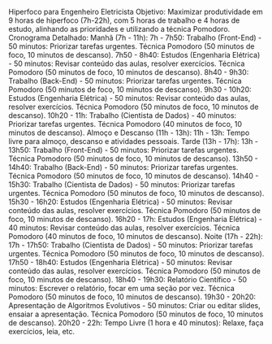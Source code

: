 Hiperfoco para Engenheiro Eletricista
Objetivo: Maximizar produtividade em 9 horas de hiperfoco (7h-22h), com 5 horas de trabalho e 4 horas de estudo, alinhando as prioridades e utilizando a técnica Pomodoro.
Cronograma Detalhado:
Manhã (7h - 11h):
7h - 7h50: Trabalho (Front-End) - 50 minutos:
Priorizar tarefas urgentes.
Técnica Pomodoro (50 minutos de foco, 10 minutos de descanso).
7h50 - 8h40: Estudos (Engenharia Elétrica) - 50 minutos:
Revisar conteúdo das aulas, resolver exercícios.
Técnica Pomodoro (50 minutos de foco, 10 minutos de descanso).
8h40 - 9h30: Trabalho (Back-End) - 50 minutos:
Priorizar tarefas urgentes.
Técnica Pomodoro (50 minutos de foco, 10 minutos de descanso).
9h30 - 10h20: Estudos (Engenharia Elétrica) - 50 minutos:
Revisar conteúdo das aulas, resolver exercícios.
Técnica Pomodoro (50 minutos de foco, 10 minutos de descanso).
10h20 - 11h: Trabalho (Cientista de Dados) - 40 minutos:
Priorizar tarefas urgentes.
Técnica Pomodoro (40 minutos de foco, 10 minutos de descanso).
Almoço e Descanso (11h - 13h):
11h - 13h: Tempo livre para almoço, descanso e atividades pessoais.
Tarde (13h - 17h):
13h - 13h50: Trabalho (Front-End) - 50 minutos:
Priorizar tarefas urgentes.
Técnica Pomodoro (50 minutos de foco, 10 minutos de descanso).
13h50 - 14h40: Trabalho (Back-End) - 50 minutos:
Priorizar tarefas urgentes.
Técnica Pomodoro (50 minutos de foco, 10 minutos de descanso).
14h40 - 15h30: Trabalho (Cientista de Dados) - 50 minutos:
Priorizar tarefas urgentes.
Técnica Pomodoro (50 minutos de foco, 10 minutos de descanso).
15h30 - 16h20: Estudos (Engenharia Elétrica) - 50 minutos:
Revisar conteúdo das aulas, resolver exercícios.
Técnica Pomodoro (50 minutos de foco, 10 minutos de descanso).
16h20 - 17h: Estudos (Engenharia Elétrica) - 40 minutos:
Revisar conteúdo das aulas, resolver exercícios.
Técnica Pomodoro (40 minutos de foco, 10 minutos de descanso).
Noite (17h - 22h):
17h - 17h50: Trabalho (Cientista de Dados) - 50 minutos:
Priorizar tarefas urgentes.
Técnica Pomodoro (50 minutos de foco, 10 minutos de descanso).
17h50 - 18h40: Estudos (Engenharia Elétrica) - 50 minutos:
Revisar conteúdo das aulas, resolver exercícios.
Técnica Pomodoro (50 minutos de foco, 10 minutos de descanso).
18h40 - 19h30: Relatório Científico - 50 minutos:
Escrever o relatório, focar em uma seção por vez.
Técnica Pomodoro (50 minutos de foco, 10 minutos de descanso).
19h30 - 20h20: Apresentação de Algoritmos Evolutivos - 50 minutos:
Criar ou editar slides, ensaiar a apresentação.
Técnica Pomodoro (50 minutos de foco, 10 minutos de descanso).
20h20 - 22h: Tempo Livre (1 hora e 40 minutos):
Relaxe, faça exercícios, leia, etc.
